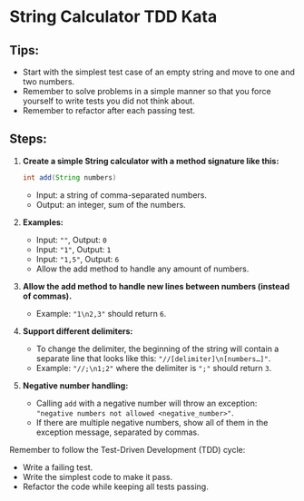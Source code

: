 # String Calculator TDD Kata

## Tips:
- Start with the simplest test case of an empty string and move to one and two numbers.
- Remember to solve problems in a simple manner so that you force yourself to write tests you did not think about.
- Remember to refactor after each passing test.

## Steps:
1. **Create a simple String calculator with a method signature like this:**
   ```java
   int add(String numbers)
   ```
   - Input: a string of comma-separated numbers.
   - Output: an integer, sum of the numbers.

2. **Examples:**
   - Input: `""`, Output: `0`
   - Input: `"1"`, Output: `1`
   - Input: `"1,5"`, Output: `6`
   - Allow the add method to handle any amount of numbers.

3. **Allow the add method to handle new lines between numbers (instead of commas).**
   - Example: `"1\n2,3"` should return `6`.

4. **Support different delimiters:**
   - To change the delimiter, the beginning of the string will contain a separate line that looks like this: `"//[delimiter]\n[numbers…]"`.
   - Example: `"//;\n1;2"` where the delimiter is `";"` should return `3`.

5. **Negative number handling:**
   - Calling `add` with a negative number will throw an exception: `"negative numbers not allowed <negative_number>"`.
   - If there are multiple negative numbers, show all of them in the exception message, separated by commas.

Remember to follow the Test-Driven Development (TDD) cycle:
- Write a failing test.
- Write the simplest code to make it pass.
- Refactor the code while keeping all tests passing.

